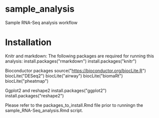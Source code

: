 # sample_analysis
Sample RNA-Seq analysis workflow
# Installation
Knitr and markdown:
The following packages are required for running this analysis: 
install.packages("rmarkdown")
install.packages("knitr")

Bioconductor packages
source("https://bioconductor.org/biocLite.R")
biocLite("DESeq2")
biocLite("airway")
biocLite("biomaRt")
biocLite("pheatmap")

Ggplot2 and reshape2
install.packages("ggplot2")
install.packages("reshape2")

Please refer to the packages_to_install.Rmd file prior to runningn the sample_RNA-Seq_analysis.Rmd script.
